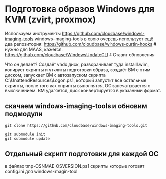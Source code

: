 # Подготовка образов Windows для KVM (zvirt, proxmox)
Используем инструменты
https://github.com/cloudbase/windows-imaging-tools
windows-imaging-tools в свою очередь использует ещё два репозитория:
https://github.com/cloudbase/windows-curtin-hooks # нужно для MAAS, кажется.
https://github.com/cloudbase/WindowsUpdateCLI # Ставит обновления

Что он делает?
Создаёт vhdx диск, разворачивает туда installl.wim, 
копирует скрипты и утилиты подготовки образа, 
создаёт ВМ с этим диском, 
запускает ВМ с автозапуском скрипта C:\UnattendResources\Logon.ps1, который запустит все остальные скрипты, 
после того как сприпты выполнятся, 
ОС запечатывается с выключением. 
ВМ удаляется, диск конвертируется в указанный формат.

## скачаем windows-imaging-tools и обновим подмодули

```shell
git clone https://github.com/cloudbase/windows-imaging-tools.git

git submodule init
git submodule update
```

## Отдельный скрипт подготовки для каждой ОС
в файлах tmp-OSNMAE-OSVERSION.ps1 скрипты которые готовят config.ini для windows-imagin-tool

